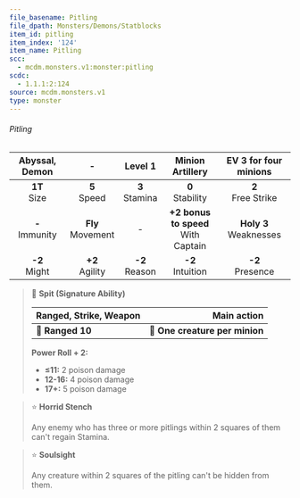 ```yaml
---
file_basename: Pitling
file_dpath: Monsters/Demons/Statblocks
item_id: pitling
item_index: '124'
item_name: Pitling
scc:
  - mcdm.monsters.v1:monster:pitling
scdc:
  - 1.1.1:2:124
source: mcdm.monsters.v1
type: monster
---
```


###### Pitling

|   Abyssal, Demon    |           -           |      Level 1       |            Minion Artillery             |   EV 3 for four minions    |
| :-----------------: | :-------------------: | :----------------: | :-------------------------------------: | :------------------------: |
|  **1T**<br/> Size   |   **5**<br/> Speed    | **3**<br/> Stamina |          **0**<br/> Stability           |   **2**<br/> Free Strike   |
| **-**<br/> Immunity | **Fly**<br/> Movement |         -          | **+2 bonus to speed**<br/> With Captain | **Holy 3**<br/> Weaknesses |
|  **-2**<br/> Might  |  **+2**<br/> Agility  | **-2**<br/> Reason |          **-2**<br/> Intuition          |    **-2**<br/> Presence    |

<!-- -->
> 🏹 **Spit (Signature Ability)**
>
> | **Ranged, Strike, Weapon** |                **Main action** |
> | -------------------------- | -----------------------------: |
> | **📏 Ranged 10**           | **🎯 One creature per minion** |
>
> **Power Roll + 2:**
>
> - **≤11:** 2 poison damage
> - **12-16:** 4 poison damage
> - **17+:** 5 poison damage

<!-- -->
> ⭐️ **Horrid Stench**
>
> Any enemy who has three or more pitlings within 2 squares of them can't regain Stamina.

<!-- -->
> ⭐️ **Soulsight**
>
> Any creature within 2 squares of the pitling can't be hidden from them.
